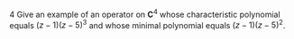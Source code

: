 4 Give an example of an operator on $\mathbf{C}^{4}$ whose characteristic polynomial equals $(z-1)(z-5)^{3}$ and whose minimal polynomial equals $(z-1)(z-5)^{2}$.
